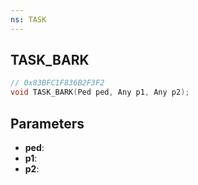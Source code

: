 ```yaml
---
ns: TASK
---
```

## TASK_BARK

```c
// 0x83BFC1F836B2F3F2
void TASK_BARK(Ped ped, Any p1, Any p2);
```

## Parameters
* **ped**:
* **p1**:
* **p2**:
